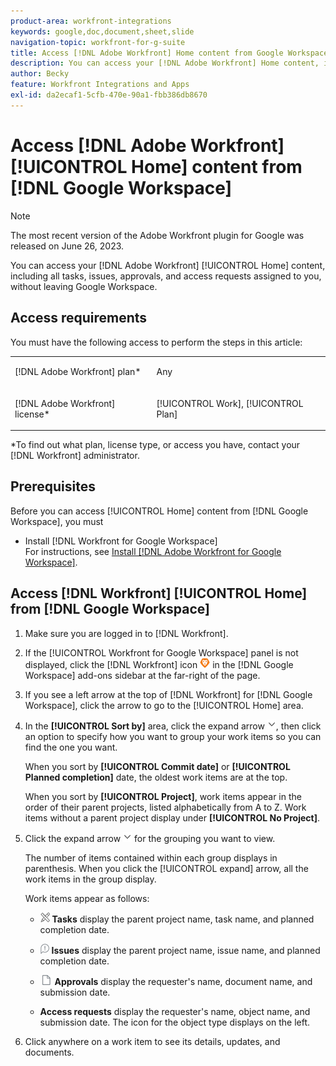 ```yaml
---
product-area: workfront-integrations
keywords: google,doc,document,sheet,slide
navigation-topic: workfront-for-g-suite
title: Access [!DNL Adobe Workfront] Home content from Google Workspace
description: You can access your [!DNL Adobe Workfront] Home content, including all tasks, issues, approvals, and access requests assigned to you, without leaving Google Workspace.
author: Becky
feature: Workfront Integrations and Apps
exl-id: da2ecaf1-5cfb-470e-90a1-fbb386db8670
---
```

# Access [!DNL Adobe Workfront] [!UICONTROL Home] content from [!DNL Google Workspace]

>[!NOTE]
>
>The most recent version of the Adobe Workfront plugin for Google was released on June 26, 2023. 

You can access your [!DNL Adobe Workfront] [!UICONTROL Home] content, including all tasks, issues, approvals, and access requests assigned to you, without leaving Google Workspace.

## Access requirements

You must have the following access to perform the steps in this article:

<table style="table-layout:auto"> 
 <col> 
 <col> 
 <tbody> 
  <tr> 
   <td role="rowheader">[!DNL Adobe Workfront] plan*</td> 
   <td> <p>Any</p> </td> 
  </tr> 
  <tr> 
   <td role="rowheader">[!DNL Adobe Workfront] license*</td> 
   <td> <p>[!UICONTROL Work], [!UICONTROL Plan]</p> </td> 
  </tr> 
 </tbody> 
</table>

&#42;To find out what plan, license type, or access you have, contact your [!DNL Workfront] administrator.

## Prerequisites

Before you can access [!UICONTROL Home] content from [!DNL Google Workspace], you must

* Install [!DNL Workfront for Google Workspace]\
   For instructions, see [Install [!DNL Adobe Workfront for Google Workspace]](../../workfront-integrations-and-apps/workfront-for-g-suite/install-workfront-for-gsuite.md).

## Access [!DNL Workfront] [!UICONTROL Home] from [!DNL Google Workspace]

1. Make sure you are logged in to [!DNL Workfront].
1. If the [!UICONTROL Workfront for Google Workspace] panel is not displayed, click the [!DNL Workfront] icon ![Workfront icon](assets/wf-lion-icon.png) in the [!DNL Google Workspace] add-ons sidebar at the far-right of the page.
1. If you see a left arrow at the top of [!DNL Workfront] for [!DNL Google Workspace], click the arrow to go to the [!UICONTROL Home] area.

1. In the **[!UICONTROL Sort by]** area, click the expand arrow ![Expand arrow](assets/dropdown-arrow.png), then click an option to specify how you want to group your work items so you can find the one you want.

   When you sort by **[!UICONTROL Commit date]** or **[!UICONTROL Planned completion]** date, the oldest work items are at the top.

   When you sort by **[!UICONTROL Project]**, work items appear in the order of their parent projects, listed alphabetically from A to Z. Work items without a parent project display under **[!UICONTROL No Project]**.

1. Click the expand arrow ![Expand arrow](assets/dropdown-arrow.png) for the grouping you want to view.

   The number of items contained within each group displays in parenthesis. When you click the [!UICONTROL expand] arrow, all the work items in the group display.

   Work items appear as follows:

   * ![Task icon](assets/task-icon.png) **Tasks** display the parent project name, task name, and planned completion date.

   * ![Issue icon](assets/issue-icon.png) **Issues** display the parent project name, issue name, and planned completion date.

   * ![Document icon](assets/document-icon.png)  **Approvals** display the requester's name, document name, and submission date.
   * **Access requests** display the requester's name, object name, and submission date. The icon for the object type displays on the left.

1. Click anywhere on a work item to see its details, updates, and documents.
